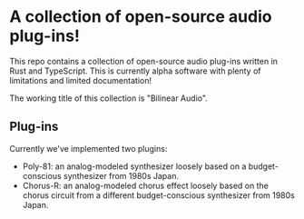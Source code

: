 # A collection of open-source audio plug-ins!

This repo contains a collection of open-source audio plug-ins written in Rust and TypeScript. This is currently alpha software with plenty of limitations and limited documentation!

The working title of this collection is "Bilinear Audio".

## Plug-ins

Currently we've implemented two plugins:

- Poly-81: an analog-modeled synthesizer loosely based on a budget-conscious synthesizer from 1980s Japan.
- Chorus-R: an analog-modeled chorus effect loosely based on the chorus circuit from a different budget-conscious synthesizer from 1980s Japan.
